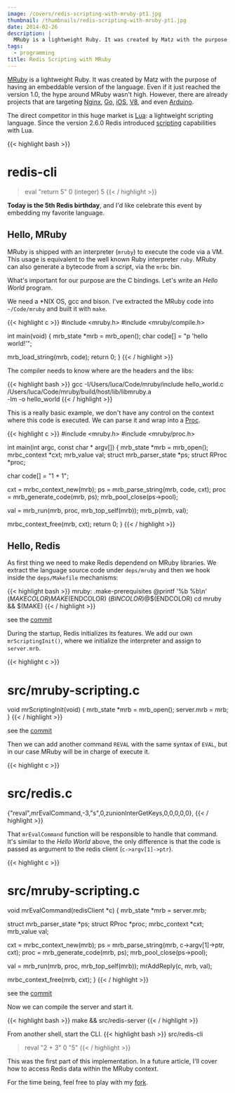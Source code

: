 ```yaml
---
image: /covers/redis-scripting-with-mruby-pt1.jpg
thumbnail: /thumbnails/redis-scripting-with-mruby-pt1.jpg
date: 2014-02-26
description: |
  MRuby is a lightweight Ruby. It was created by Matz with the purpose of having an embeddable version of the language. This article covers how to enable Redis scripting with Ruby.
tags:
  - programming
title: Redis Scripting with MRuby
---
```


[MRuby](http://www.mruby.org) is a lightweight Ruby.
It was created by Matz with the purpose of having an embeddable version of the language.
Even if it just reached the version 1.0, the hype around MRuby wasn't high.
However, there are already projects that are targeting [Nginx](https://github.com/matsumoto-r/ngx_mruby), [Go](https://github.com/mattn/go-mruby), [iOS](http://mobiruby.org), [V8](https://github.com/mattn/mruby-v8), and even [Arduino](https://github.com/kyab/mruby-arduino).

The direct competitor in this huge market is [Lua](http://www.lua.org): a lightweight scripting language.
Since the version 2.6.0 Redis introduced [scripting](http://redis.io/commands#scripting) capabilities with Lua.

{{< highlight bash >}}
# redis-cli
> eval "return 5" 0
(integer) 5
{{< / highlight >}}

**Today is the 5th Redis birthday**, and I'd like celebrate this event by embedding my favorite language.

## Hello, MRuby

MRuby is shipped with an interpreter (`mruby`) to execute the code via a VM.
This usage is equivalent to the well known Ruby interpreter `ruby`.
MRuby can also generate a bytecode from a script, via the `mrbc` bin.

What's important for our purpose are the C bindings. Let's write an *Hello World* program.

We need a \*NIX OS, gcc and bison.
I've extracted the MRuby code into `~/Code/mruby` and built it with `make`.

{{< highlight c >}}
#include <mruby.h>
#include <mruby/compile.h>

int main(void) {
  mrb_state *mrb = mrb_open();
  char code[] = "p 'hello world!'";

  mrb_load_string(mrb, code);
  return 0;
}
{{< / highlight >}}

The compiler needs to know where are the headers and the libs:

{{< highlight bash >}}
gcc -I/Users/luca/Code/mruby/include hello_world.c \
  /Users/luca/Code/mruby/build/host/lib/libmruby.a \
  -lm -o hello_world
{{< / highlight >}}

This is a really basic example, we don't have any control on the context where this code is executed.
We can parse it and wrap into a [Proc](http://www.ruby-doc.org/core-2.1.1/Proc.html).

{{< highlight c >}}
#include <mruby.h>
#include <mruby/proc.h>

int main(int argc, const char * argv[]) {
  mrb_state *mrb = mrb_open();
  mrbc_context *cxt;
  mrb_value val;
  struct mrb_parser_state *ps;
  struct RProc *proc;

  char code[] = "1 + 1";

  cxt = mrbc_context_new(mrb);
  ps = mrb_parse_string(mrb, code, cxt);
  proc = mrb_generate_code(mrb, ps);
  mrb_pool_close(ps->pool);

  val = mrb_run(mrb, proc, mrb_top_self(mrb));
  mrb_p(mrb, val);

  mrbc_context_free(mrb, cxt);
  return 0;
}
{{< / highlight >}}

## Hello, Redis

As first thing we need to make Redis dependend on MRuby libraries.
We extract the language source code under `deps/mruby` and then we hook inside the `deps/Makefile` mechanisms:

{{< highlight bash >}}
mruby: .make-prerequisites
       @printf '%b %b\n' $(MAKECOLOR)MAKE$(ENDCOLOR) $(BINCOLOR)$@$(ENDCOLOR)
       cd mruby && $(MAKE)
{{< / highlight >}}

<p class="muted code-caption">see the <a href="https://github.com/jodosha/redis/commit/c94263ee9bf129c3fce5d753554e170a94e0e7c0">commit</a></p>

During the startup, Redis initializes its features.
We add our own `mrScriptingInit()`, where we initialize the interpreter and assign to `server.mrb`.

{{< highlight c >}}
# src/mruby-scripting.c
void mrScriptingInit(void) {
  mrb_state *mrb = mrb_open();
  server.mrb = mrb;
}
{{< / highlight >}}

<p class="muted code-caption">see the <a href="https://github.com/jodosha/redis/commit/61a8f4472e16edbfc0d53999e3ee3193a569d51c">commit</a></p>

Then we can add another command `REVAL` with the same syntax of `EVAL`, but in our case MRuby will be in charge of execute it.

{{< highlight c >}}
# src/redis.c
{"reval",mrEvalCommand,-3,"s",0,zunionInterGetKeys,0,0,0,0,0},
{{< / highlight >}}

That `mrEvalCommand` function will be responsible to handle that command.
It's similar to the *Hello World* above, the only difference is that the code is passed as argument to the redis client (`c->argv[1]->ptr`).

{{< highlight c >}}
# src/mruby-scripting.c
void mrEvalCommand(redisClient *c) {
  mrb_state *mrb = server.mrb;

  struct mrb_parser_state *ps;
  struct RProc *proc;
  mrbc_context *cxt;
  mrb_value val;

  cxt = mrbc_context_new(mrb);
  ps = mrb_parse_string(mrb, c->argv[1]->ptr, cxt);
  proc = mrb_generate_code(mrb, ps);
  mrb_pool_close(ps->pool);

  val = mrb_run(mrb, proc, mrb_top_self(mrb));
  mrAddReply(c, mrb, val);

  mrbc_context_free(mrb, cxt);
}
{{< / highlight >}}

<p class="muted code-caption">see the <a href="https://github.com/jodosha/redis/commit/82d67f1d83b42f3b276ebe17443a82496df05803">commit</a></p>

Now we can compile the server and start it.

{{< highlight bash >}}
make && src/redis-server
{{< / highlight >}}

From another shell, start the CLI.
{{< highlight bash >}}
src/redis-cli
> reval "2 + 3" 0
"5"
{{< / highlight >}}

This was the first part of this implementation.
In a future article, I'll cover how to access Redis data within the MRuby context.

For the time being, feel free to play with my [fork](https://github.com/jodosha/redis/tree/mruby-scripting).
